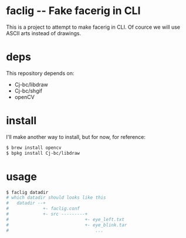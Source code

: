 # faclig -- Fake facerig in CLI

  This is a project to attempt to make facerig in CLI.
  Of cource we will use ASCII arts instead of drawings.

# deps

This repository depends on:
  * Cj-bc/libdraw
  * Cj-bc/shgif
  * openCV

# install

I'll make another way to install, but for now, for reference:

```bash
$ brew install opencv
$ bpkg install Cj-bc/libdraw
```

# usage

```bash
$ faclig datadir
# which datadir should looks like this
#   datadir --+
#             +- faclig.conf
#             +- src ---------+
#                             +- eye_left.txt
#                             +- eye_blink.tar
#                                 ...
```
